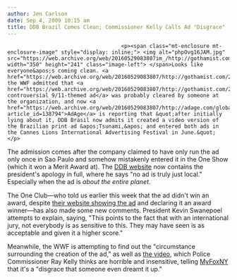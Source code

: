 ```yaml
---
author: Jen Carlson
date: Sep 4, 2009 10:15 am
title: DDB Brazil Comes Clean; Commissioner Kelly Calls Ad "Disgrace"
---
```


	
										<p><span class="mt-enclosure mt-enclosure-image" style="display: inline;"> <img alt="phpOvg16JAM.jpg" src="https://web.archive.org/web/20160529083807im_/http://gothamist.com/attachments/arts_jen/phpOvg16JAM.jpg" width="350" height="241" class="image-left"> </span>Looks like everyone&apos;s coming clean. <a href="https://web.archive.org/web/20160529083807/http://gothamist.com/2009/09/03/wwf.php">Yesterday</a> the WWF admitted that <a href="https://web.archive.org/web/20160529083807/http://gothamist.com/2009/09/01/wwf_never_forget_the_tsunami.php">the controversial 9/11-themed ad</a> was probably cleared by someone at the organization, and now <a href="https://web.archive.org/web/20160529083807/http://adage.com/globalnews/article?article_id=138794">AdAge</a> is reporting that &quot;after initially lying about it, DDB Brasil now admits it created a video version of the Brazilian print ad &apos;Tsunami,&apos; and entered both ads in the Cannes Lions International Advertising Festival in June.&quot; </p>

<p>The admission comes after the company claimed to have only run the ad only once in Sao Paulo and somehow mistakenly entered it in the One Show (which it won a Merit Award at). The <a href="https://web.archive.org/web/20160529083807/http://www.dm9ddb.com.br/">DDB website</a> now contains the president&apos;s apology in full, where he says &quot;no ad is truly just local.&quot; Especially when the ad is <em>about the entire planet</em>.</p>

<p>The One Club&#x2014;who told us earlier this week that the ad didn&apos;t win an award, despite <a href="https://web.archive.org/web/20160529083807/http://gothamist.com/2009/09/02/ad_agency_responds.php">their website showing the ad</a> and declaring it an award winner&#x2014;has also made some new comments. President Kevin Swanepoel attempts to explain, saying, &quot;This points to the fact that with an international jury, not everybody is as sensitive to this. They may have seen is as acceptable and given it a higher score.&quot;</p>

<p>Meanwhile, the WWF is attempting to find out the &quot;circumstance surrounding the creation of the ad,&quot; as well as <a href="https://web.archive.org/web/20160529083807/http://gothamist.com/2009/09/02/video_ddb_brazil_made_a_911-inspire.php">the video</a>, which Police Commissioner Ray Kelly thinks are horrible and insensitive, telling <a href="https://web.archive.org/web/20160529083807/http://www.myfoxny.com/dpp/news/national/090903_WWF_911_Video_Ad">MyFoxNY</a> that it&apos;s a &quot;disgrace that someone even dreamt it up.&quot;</p>					
										
									
				